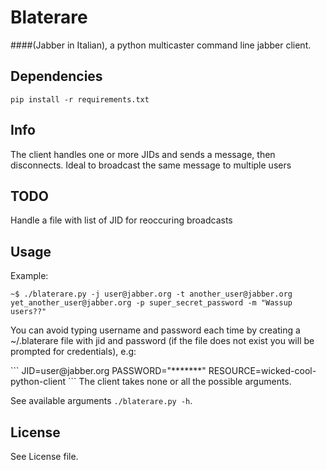 # Blaterare
####(Jabber in Italian), a python multicaster command line jabber client.

## Dependencies
```
pip install -r requirements.txt
```

## Info
The client handles one or more JIDs and sends a message, then disconnects.
Ideal to broadcast the same message to multiple users

## TODO
Handle a file with list of JID for reoccuring broadcasts

## Usage

Example:
```
~$ ./blaterare.py -j user@jabber.org -t another_user@jabber.org yet_another_user@jabber.org -p super_secret_password -m "Wassup users??"
```
<p>You can avoid typing username and password each time by creating a ~/.blaterare file with jid and password (if the file does not exist you will be prompted for credentials), e.g:</p>
```
JID=user@jabber.org
PASSWORD="*******"
RESOURCE=wicked-cool-python-client
```
The client takes none or all the possible arguments.

See available arguments
```./blaterare.py -h```.

## License

See License file.
